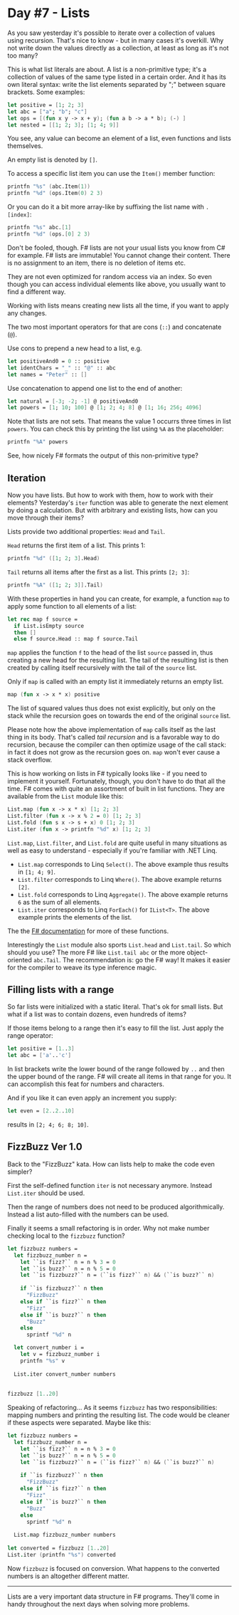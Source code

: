 # Day #7 - Lists
As you saw yesterday it's possible to iterate over a collection of values using recursion. That's nice to know - but in many cases it's overkill. Why not write down the values directly as a collection, at least as long as it's not too many?

This is what list literals are about. A list is a non-primitive type; it's a collection of values of the same type listed in a certain order. And it has its own literal syntax: write the list elements separated by ";" between square brackets. Some examples:

```fsharp
let positive = [1; 2; 3]
let abc = ["a"; "b"; "c"]
let ops = [(fun x y -> x + y); (fun a b -> a * b); (-) ]
let nested = [[1; 2; 3]; [1; 4; 9]]
```

You see, any value can become an element of a list, even functions and lists themselves.

An empty list is denoted by `[]`.

To access a specific list item you can use the `Item()` member function:

```fsharp
printfn "%s" (abc.Item(1))
printfn "%d" (ops.Item(0) 2 3)
```

Or you can do it a bit more array-like by suffixing the list name with `.[index]`:

```fsharp
printfn "%s" abc.[1]
printfn "%d" (ops.[0] 2 3)
```

Don't be fooled, though. F# lists are not your usual lists you know from C# for example. F# lists are immutable! You cannot change their content. There is no assignment to an item, there is no deletion of items etc.

They are not even optimized for random access via an index. So even though you can access individual elements like above, you usually want to find a different way.

Working with lists means creating new lists all the time, if you want to apply any changes.

The two most important operators for that are cons (`::`) and concatenate (`@`).

Use cons to prepend a new head to a list, e.g.

```fsharp
let positiveAnd0 = 0 :: positive
let identChars = "_" :: "@" :: abc
let names = "Peter" :: []
```

Use concatenation to append one list to the end of another:

```fsharp
let natural = [-3; -2; -1] @ positiveAnd0
let powers = [1; 10; 100] @ [1; 2; 4; 8] @ [1; 16; 256; 4096]
```

Note that lists are not sets. That means the value 1 occurrs three times in list `powers`. You can check this by printing the list using `%A` as the placeholder:

```fsharp
printfn "%A" powers
```

See, how nicely F# formats the output of this non-primitive type?

## Iteration
Now you have lists. But how to work with them, how to work with their elements? Yesterday's `iter` function was able to generate the next element by doing a calculation. But with arbitrary and existing lists, how can you move through their items?

Lists provide two additional properties: `Head` and `Tail`.

`Head` returns the first item of a list. This prints 1:

```fsharp
printfn "%d" ([1; 2; 3].Head)
``` 

`Tail` returns all items after the first as a list. This prints `[2; 3]`:

```fsharp
printfn "%A" ([1; 2; 3]].Tail)
```

With these properties in hand you can create, for example, a function `map` to apply some function to all elements of a list:

```fsharp
let rec map f source =
  if List.isEmpty source
  then []
  else f source.Head :: map f source.Tail
```

`map` applies the function `f` to the head of the list `source` passed in, thus creating a new head for the resulting list. The tail of the resulting list is then created by calling itself recursively with the tail of the `source` list.

Only if `map` is called with an empty list it immediately returns an empty list.

```fsharp
map (fun x -> x * x) positive
```

The list of squared values thus does not exist explicitly, but only on the stack while the recursion goes on towards the end of the original `source` list.

Please note how the above implementation of `map` calls itself as the last thing in its body. That's called _tail recursion_ and is a favorable way to do recursion, because the compiler can then optimize usage of the call stack: in fact it does not grow as the recursion goes on. `map` won't ever cause a stack overflow.

This is how working on lists in F# typically looks like - if you need to implement it yourself. Fortunately, though, you don't have to do that all the time. F# comes with quite an assortment of built in list functions. They are available from the `List` module like this:

```fsharp
List.map (fun x -> x * x) [1; 2; 3]
List.filter (fun x -> x % 2 = 0) [1; 2; 3]
List.fold (fun s x -> s + x) 0 [1; 2; 3]
List.iter (fun x -> printfn "%d" x) [1; 2; 3]
```

`List.map`, `List.filter`, and `List.fold` are quite useful in many situations as well as easy to understand - especially if you're familiar with .NET Linq.

* `List.map` corresponds to Linq `Select()`. The above example thus results in `[1; 4; 9]`.
* `List.filter` corresponds to Linq `Where()`. The above example returns `[2]`.
* `List.fold` corresponds to Linq `Aggregate()`. The above example returns `6` as the sum of all elements.
* `List.iter` corresponds to Linq `ForEach()` for `IList<T>`. The above example prints the elements of the list.

The the [F# documentation](https://msdn.microsoft.com/en-us/library/dd233224.aspx) for more of these functions.

Interestingly the `List` module also sports `List.head` and `List.tail`. So which should you use? The more F# like `List.tail abc` or the more object-oriented `abc.Tail`. The recommendation is: go the F# way! It makes it easier for the compiler to weave its type inference magic.

## Filling lists with a range
So far lists were initialized with a static literal. That's ok for small lists. But what if a list was to contain dozens, even hundreds of items?

If those items belong to a range then it's easy to fill the list. Just apply the range operator:

```fsharp
let positive = [1..3]
let abc = ['a'..'c']
```

In list brackets write the lower bound of the range followed by `..` and then the upper bound of the range. F# will create all items in that range for you. It can accomplish this feat for numbers and characters.

And if you like it can even apply an increment you supply:

```fsharp
let even = [2..2..10]
```

results in `[2; 4; 6; 8; 10]`.

## FizzBuzz Ver 1.0
Back to the "FizzBuzz" kata. How can lists help to make the code even simpler?

First the self-defined function `iter` is not necessary anymore. Instead `List.iter` should be used.

Then the range of numbers does not need to be produced algorithmically. Instead a list auto-filled with the numbers can be used.

Finally it seems a small refactoring is in order. Why not make number checking local to the `fizzbuzz` function?

```fsharp
let fizzbuzz numbers =
  let fizzbuzz_number n =
    let ``is fizz?`` n = n % 3 = 0
    let ``is buzz?`` n = n % 5 = 0
    let ``is fizzbuzz?`` n = (``is fizz?`` n) && (``is buzz?`` n)
      
    if ``is fizzbuzz?`` n then
      "FizzBuzz"
    else if ``is fizz?`` n then
      "Fizz"
    else if ``is buzz?`` n then
      "Buzz"
    else
      sprintf "%d" n  

  let convert_number i =
    let v = fizzbuzz_number i
    printfn "%s" v
  
  List.iter convert_number numbers
    
    
fizzbuzz [1..20]
```

Speaking of refactoring... As it seems `fizzbuzz` has two responsibilities: mapping numbers and printing the resulting list. The code would be cleaner if these aspects were separated. Maybe like this:

```fsharp
let fizzbuzz numbers =
  let fizzbuzz_number n =
    let ``is fizz?`` n = n % 3 = 0
    let ``is buzz?`` n = n % 5 = 0
    let ``is fizzbuzz?`` n = (``is fizz?`` n) && (``is buzz?`` n)
      
    if ``is fizzbuzz?`` n then
      "FizzBuzz"
    else if ``is fizz?`` n then
      "Fizz"
    else if ``is buzz?`` n then
      "Buzz"
    else
      sprintf "%d" n  
  
  List.map fizzbuzz_number numbers
    
let converted = fizzbuzz [1..20]
List.iter (printfn "%s") converted
```

Now `fizzbuzz` is focused on conversion. What happens to the converted numbers is an altogether different matter.

***

Lists are a very important data structure in F# programs. They'll come in handy throughout the next days when solving more problems.
